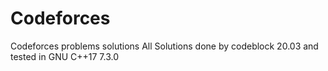 # Codeforces
Codeforces problems solutions
All Solutions done by codeblock 20.03 and tested in GNU C++17 7.3.0
